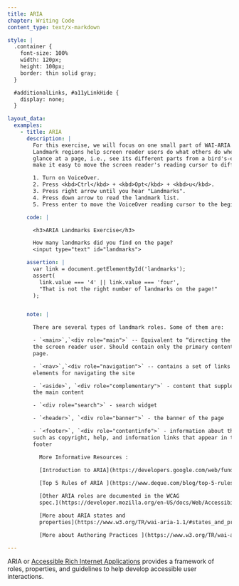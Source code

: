 ```yaml
---
title: ARIA
chapter: Writing Code
content_type: text/x-markdown

style: |
  .container {
    font-size: 100%
    width: 120px;
    height: 100px;
    border: thin solid gray;
  }

  #additionalLinks, #a11yLinkHide {
    display: none;
  }

layout_data:
  examples:
    - title: ARIA
      description: |
        For this exercise, we will focus on one small part of WAI-ARIA called landmark regions.
        Landmark regions help screen reader users do what others do when they
        glance at a page, i.e., see its different parts from a bird's-eye view. They also
        make it easy to move the screen reader's reading cursor to different locations on the page.

        1. Turn on VoiceOver.
        2. Press <kbd>Ctrl</kbd> + <kbd>Opt</kbd> + <kbd>u</kbd>.
        3. Press right arrow until you hear "Landmarks".
        4. Press down arrow to read the landmark list.
        5. Press enter to move the VoiceOver reading cursor to the beginning of one of the landmark regions.

      code: |

        <h3>ARIA Landmarks Exercise</h3>

        How many landmarks did you find on the page?
        <input type="text" id="landmarks">

      assertion: |
        var link = document.getElementById('landmarks');
        assert(
          link.value === '4' || link.value === 'four',
          "That is not the right number of landmarks on the page!"
        );


      note: |

        There are several types of landmark roles. Some of them are:

        - `<main>`,`<div role="main">` -- Equivalent to “directing the gaze” of 
        the screen reader user. Should contain only the primary content of the 
        page.

        - `<nav>`,`<div role="navigation">` -- contains a set of links or 
        elements for navigating the site

        - `<aside>`, `<div role="complementary">` - content that supplements 
        the main content

        - `<div role="search">` - search widget

        - `<header>`, `<div role="banner">` - the banner of the page

        - `<footer>`, `<div role="contentinfo">` - information about the page 
        such as copyright, help, and information links that appear in the 
        footer

          More Informative Resources : 
          
          [Introduction to ARIA](https://developers.google.com/web/fundamentals/accessibility/semantics-aria)

          [Top 5 Rules of ARIA ](https://www.deque.com/blog/top-5-rules-of-aria/)

          [Other ARIA roles are documented in the WCAG 
          spec.](https://developer.mozilla.org/en-US/docs/Web/Accessibility/ARIA/Roles)

          [More about ARIA states and 
          properties](https://www.w3.org/TR/wai-aria-1.1/#states_and_properties)

          [More about Authoring Practices ](https://www.w3.org/TR/wai-aria-practices-1.1/)

---
```

ARIA or [Accessible Rich Internet
Applications](http://www.w3.org/WAI/intro/aria.php) provides a framework of 
roles, properties, and guidelines to help
develop accessible user interactions.

